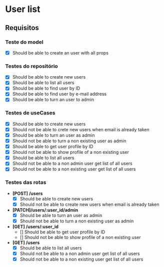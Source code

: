 # User list

## Requisitos

### **Teste do model**

- [x] Should be able to create an user with all props

### **Testes do repositório**

- [x] Should be able to create new users
- [x] Should be able to list all users
- [x] Should be able to find user by ID
- [x] Should be able to find user by e-mail address
- [x] Should be able to turn an user to admin

### **Testes de useCases**

- [x] Should be able to create new users
- [x] Should not be able to crete new users when email is already taken
- [x] Should be able to turn an user as admin
- [x] Should not be able to turn a non existing user as admin
- [x] Should be able to get user profile by ID
- [x] Should not be able to show profile of a non existing user
- [x] Should be able to list all users
- [x] Should not be able to a non admin user get list of all users
- [x] Should not be able to a non existing user get list of all users

### **Testes das rotas**

- **[POST] /users**
  - [x] Should be able to create new users
  - [x] Should not be able to create new users when email is already taken
- **[PATCH]/users/:user_id/admin**
  - [x] Should be able to turn an user as admin
  - [x] Should not be able to turn a non existing user as admin
- **[GET] /users/:user_id**
  - [] Should be able to get user profile by ID
  - [] Should not be able to show profile of a non existing user
- **[GET] /users**
  - [x] Should be able to list all users
  - [x] Should not be able to a non admin user get list of all users
  - [x] Should not be able to a non existing user get list of all users
